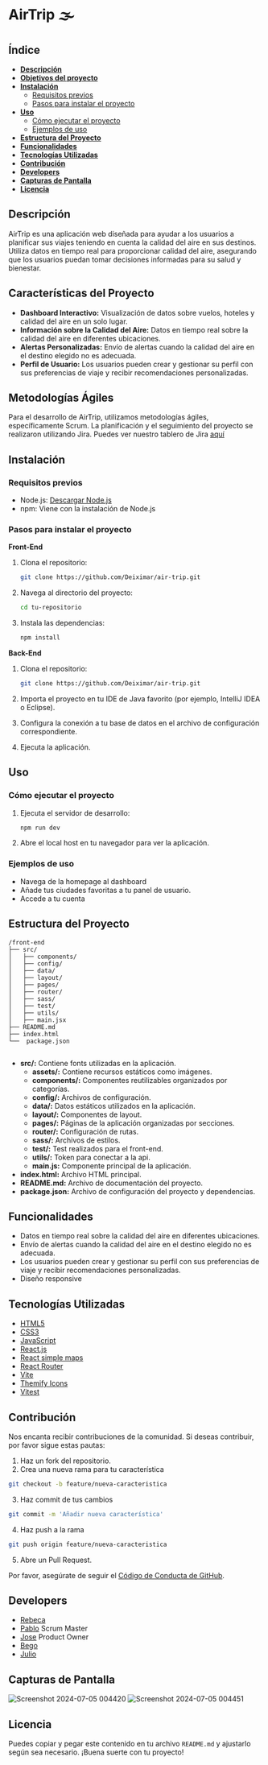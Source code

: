 # AirTrip 🌫️

## Índice

- [**Descripción**](#descripción)
- [**Objetivos del proyecto**](#características-del-proyecto)
- [**Instalación**](#instalación)
  - [Requisitos previos](#requisitos-previos)
  - [Pasos para instalar el proyecto](#pasos-para-instalar-el-proyecto)
- [**Uso**](#uso)
  - [Cómo ejecutar el proyecto](#cómo-ejecutar-el-proyecto)
  - [Ejemplos de uso](#ejemplos-de-uso)
- [**Estructura del Proyecto**](#estructura-del-proyecto)
- [**Funcionalidades**](#funcionalidades)
- [**Tecnologías Utilizadas**](#tecnologías-utilizadas)
- [**Contribución**](#contribución)
- [**Developers**](#developers)
- [**Capturas de Pantalla**](#capturas-de-pantalla)
- [**Licencia**](#licencia)

## Descripción

AirTrip es una aplicación web diseñada para ayudar a los usuarios a planificar sus viajes teniendo en cuenta la calidad del aire en sus destinos. Utiliza datos en tiempo real para proporcionar calidad del aire, asegurando que los usuarios puedan tomar decisiones informadas para su salud y bienestar.

## Características del Proyecto

- **Dashboard Interactivo:** Visualización de datos sobre vuelos, hoteles y calidad del aire en un solo lugar.
- **Información sobre la Calidad del Aire:** Datos en tiempo real sobre la calidad del aire en diferentes ubicaciones.
- **Alertas Personalizadas:** Envío de alertas cuando la calidad del aire en el destino elegido no es adecuada.
- **Perfil de Usuario:** Los usuarios pueden crear y gestionar su perfil con sus preferencias de viaje y recibir recomendaciones personalizadas.

## Metodologías Ágiles

Para el desarrollo de AirTrip, utilizamos metodologías ágiles, específicamente Scrum. La planificación y el seguimiento del proyecto se realizaron utilizando Jira. Puedes ver nuestro tablero de Jira [aquí](https://rebkg87.atlassian.net/jira/software/projects/AT/list)
 

## Instalación

### Requisitos previos

- Node.js: [Descargar Node.js](https://nodejs.org/)
- npm: Viene con la instalación de Node.js

### Pasos para instalar el proyecto

**Front-End**

1. Clona el repositorio:
    ```bash
    git clone https://github.com/Deiximar/air-trip.git
    ```
2. Navega al directorio del proyecto:
    ```bash
    cd tu-repositorio
    ```
3. Instala las dependencias:
    ```bash
    npm install
    ```
**Back-End**

1. Clona el repositorio:
    ```bash
    git clone https://github.com/Deiximar/air-trip.git
    ```
2. Importa el proyecto en tu IDE de Java favorito (por ejemplo, IntelliJ IDEA o Eclipse).

3. Configura la conexión a tu base de datos en el archivo de configuración correspondiente.

4. Ejecuta la aplicación.


## Uso

### Cómo ejecutar el proyecto

1. Ejecuta el servidor de desarrollo:
    ```bash
    npm run dev
    ```
2. Abre el local host en tu navegador para ver la aplicación.

### Ejemplos de uso

- Navega de la homepage al dashboard
- Añade tus ciudades favoritas a tu panel de usuario.
- Accede a tu cuenta

## Estructura del Proyecto

```plaintext
/front-end
├── src/
│   ├── components/
│   ├── config/
│   ├── data/
│   ├── layout/
│   ├── pages/
│   ├── router/
│   ├── sass/
│   ├── test/
│   ├── utils/
│   ├── main.jsx
├── README.md
├── index.html
└──  package.json


```

- **src/:** Contiene fonts utilizadas en la aplicación.
    - **assets/:** Contiene recursos estáticos como imágenes.
    - **components/:** Componentes reutilizables organizados por categorías.
    - **config/:** Archivos de configuración.
    - **data/:** Datos estáticos utilizados en la aplicación.
    - **layout/:** Componentes de layout.
    - **pages/:** Páginas de la aplicación organizadas por secciones.
    - **router/:** Configuración de rutas.
    - **sass/:** Archivos de estilos.
    - **test/:** Test realizados para el front-end.
    - **utils/:** Token para conectar a la api.
    - **main.js:** Componente principal de la aplicación.
- **index.html:** Archivo HTML principal.
- **README.md:** Archivo de documentación del proyecto.
- **package.json:** Archivo de configuración del proyecto y dependencias.



## Funcionalidades

- Datos en tiempo real sobre la calidad del aire en diferentes ubicaciones.
- Envío de alertas cuando la calidad del aire en el destino elegido no es adecuada.
- Los usuarios pueden crear y gestionar su perfil con sus preferencias de viaje y recibir recomendaciones personalizadas.
- Diseño responsive

## Tecnologías Utilizadas

- [HTML5](https://developer.mozilla.org/es/docs/Web/Guide/HTML/HTML5)
- [CSS3](https://developer.mozilla.org/es/docs/Web/CSS/CSS3)
- [JavaScript](https://developer.mozilla.org/es/docs/Web/JavaScript)
- [React.js](https://reactjs.org/)
- [React simple maps](https://www.react-simple-maps.io/)
- [React Router](https://reactrouter.com/en/main/start/overview)
- [Vite](https://vitejs.dev/)
- [Themify Icons](https://themify.me/themify-icons)
- [Vitest](https://vitest.dev/guide/)


## Contribución

Nos encanta recibir contribuciones de la comunidad. Si deseas contribuir, por favor sigue estas pautas:

1. Haz un fork del repositorio.
2. Crea una nueva rama para tu característica
```bash
git checkout -b feature/nueva-caracteristica
```
3. Haz commit de tus cambios
```bash
git commit -m 'Añadir nueva característica'
```
4. Haz push a la rama
```bash
git push origin feature/nueva-caracteristica
```
5. Abre un Pull Request.

Por favor, asegúrate de seguir el [Código de Conducta de GitHub](https://docs.github.com/en/github/building-a-strong-community/code-of-conduct).

## Developers 

- [Rebeca](https://github.com/rebkg87)
- [Pablo](https://github.com/PabloA1A) Scrum Master
- [Jose](https://github.com/jmatisam) Product Owner
- [Bego](https://github.com/begoblanco)
- [Julio](https://github.com/Lapiceros)


## Capturas de Pantalla 
![Screenshot 2024-07-05 004420](https://github.com/Deiximar/air-trip/assets/168748252/906bdf74-7c94-4588-a666-86848123b02b)
![Screenshot 2024-07-05 004451](https://github.com/Deiximar/air-trip/assets/168748252/8b4a1961-9e9b-46aa-a498-f50d768330ff)



## Licencia

Puedes copiar y pegar este contenido en tu archivo `README.md` y ajustarlo según sea necesario. ¡Buena suerte con tu proyecto!

